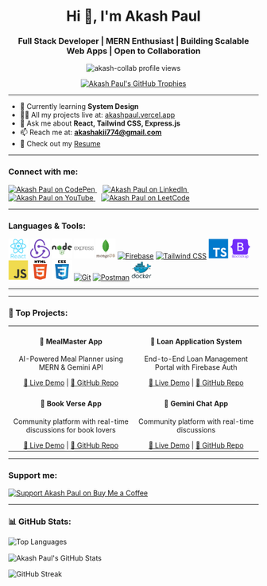 <h1 align="center">Hi 👋, I'm Akash Paul</h1>
<h3 align="center">Full Stack Developer | MERN Enthusiast | Building Scalable Web Apps | Open to Collaboration</h3>

<p align="center">
  <img src="https://komarev.com/ghpvc/?username=akash-collab&label=Profile%20views&color=0e75b6&style=flat" alt="akash-collab profile views" />
</p>

<p align="center">
  <a href="https://github.com/ryo-ma/github-profile-trophy">
    <img src="https://github-profile-trophy.vercel.app/?username=akash-collab&theme=gruvbox&row=1&column=6" alt="Akash Paul's GitHub Trophies" />
  </a>
</p>

---

- 🌱 Currently learning **System Design**
- 👨‍💻 All my projects live at: [akashpaul.vercel.app](https://akashpaul.vercel.app)
- 💬 Ask me about **React, Tailwind CSS, Express.js**
- 📫 Reach me at: **akashakii774@gmail.com**
- 📄 Check out my [Resume](https://drive.google.com/file/d/1mgj3iVu_6cC4bMm55qsEJP25txBWNo4h/view?usp=sharing)

---

<h3 align="left">Connect with me:</h3>
<p align="left">
  <a href="https://codepen.io/akash-paul-the-lessful" target="_blank">
    <img src="https://raw.githubusercontent.com/rahuldkjain/github-profile-readme-generator/master/src/images/icons/Social/codepen.svg" alt="Akash Paul on CodePen" width="30" />
  </a>&nbsp;&nbsp;
  <a href="https://www.linkedin.com/in/akash-paul-dev/" target="_blank">
    <img src="https://raw.githubusercontent.com/rahuldkjain/github-profile-readme-generator/master/src/images/icons/Social/linked-in-alt.svg" alt="Akash Paul on LinkedIn" width="30" />
  </a>&nbsp;&nbsp;
  <a href="https://www.youtube.com/@akashpaul9343" target="_blank">
    <img src="https://raw.githubusercontent.com/rahuldkjain/github-profile-readme-generator/master/src/images/icons/Social/youtube.svg" alt="Akash Paul on YouTube" width="30" />
  </a>&nbsp;&nbsp;
  <a href="https://leetcode.com/akashakii774/" target="_blank">
    <img src="https://raw.githubusercontent.com/rahuldkjain/github-profile-readme-generator/master/src/images/icons/Social/leet-code.svg" alt="Akash Paul on LeetCode" width="30" />
  </a>
</p>

---

<h3 align="left">Languages & Tools:</h3>
<p align="left">
  <a href="https://reactjs.org/" target="_blank"><img src="https://raw.githubusercontent.com/devicons/devicon/master/icons/react/react-original-wordmark.svg" alt="React" width="40"/></a>
  <a href="https://redux.js.org/" target="_blank"><img src="https://raw.githubusercontent.com/devicons/devicon/master/icons/redux/redux-original.svg" alt="Redux" width="40"/></a>
  <a href="https://nodejs.org/" target="_blank"><img src="https://raw.githubusercontent.com/devicons/devicon/master/icons/nodejs/nodejs-original-wordmark.svg" alt="Node.js" width="40"/></a>
  <a href="https://expressjs.com/" target="_blank"><img src="https://raw.githubusercontent.com/devicons/devicon/master/icons/express/express-original-wordmark.svg" alt="Express.js" width="40"/></a>
  <a href="https://www.mongodb.com/" target="_blank"><img src="https://raw.githubusercontent.com/devicons/devicon/master/icons/mongodb/mongodb-original-wordmark.svg" alt="MongoDB" width="40"/></a>
  <a href="https://firebase.google.com/" target="_blank"><img src="https://www.vectorlogo.zone/logos/firebase/firebase-icon.svg" alt="Firebase" width="40"/></a>
  <a href="https://tailwindcss.com/" target="_blank"><img src="https://www.vectorlogo.zone/logos/tailwindcss/tailwindcss-icon.svg" alt="Tailwind CSS" width="40"/></a>
  <a href="https://www.typescriptlang.org/" target="_blank"><img src="https://raw.githubusercontent.com/devicons/devicon/master/icons/typescript/typescript-original.svg" alt="TypeScript" width="40"/></a>
  <a href="https://getbootstrap.com/" target="_blank"><img src="https://raw.githubusercontent.com/devicons/devicon/master/icons/bootstrap/bootstrap-plain-wordmark.svg" alt="Bootstrap" width="40"/></a>
  <a href="https://developer.mozilla.org/en-US/docs/Web/JavaScript" target="_blank"><img src="https://raw.githubusercontent.com/devicons/devicon/master/icons/javascript/javascript-original.svg" alt="JavaScript" width="40"/></a>
  <a href="https://www.w3.org/html/" target="_blank"><img src="https://raw.githubusercontent.com/devicons/devicon/master/icons/html5/html5-original-wordmark.svg" alt="HTML5" width="40"/></a>
  <a href="https://www.w3schools.com/css/" target="_blank"><img src="https://raw.githubusercontent.com/devicons/devicon/master/icons/css3/css3-original-wordmark.svg" alt="CSS3" width="40"/></a>
  <a href="https://git-scm.com/" target="_blank"><img src="https://www.vectorlogo.zone/logos/git-scm/git-scm-icon.svg" alt="Git" width="40"/></a>
  <a href="https://postman.com/" target="_blank"><img src="https://www.vectorlogo.zone/logos/getpostman/getpostman-icon.svg" alt="Postman" width="40"/></a>
  <a href="https://docker.com/" target="_blank"><img src="https://raw.githubusercontent.com/devicons/devicon/master/icons/docker/docker-original-wordmark.svg" alt="Docker" width="40"/></a>
</p>

---

---

<h3 align="left">🚀 Top Projects:</h3>

<table>
  <tr>
    <td align="center" width="50%">
      <h4>📘 MealMaster App</h4>
      <p>AI-Powered Meal Planner using MERN & Gemini API</p>
      <a href="https://mealmaster-frontend.onrender.com" target="_blank">🔗 Live Demo</a> |
      <a href="https://github.com/akash-collab/MealMaster" target="_blank">📂 GitHub Repo</a>
    </td>
    <td align="center" width="50%">
      <h4>📗 Loan Application System</h4>
      <p>End-to-End Loan Management Portal with Firebase Auth</p>
      <a href="https://loan-application-system-lovat.vercel.app/" target="_blank">🔗 Live Demo</a> |
      <a href="https://github.com/akash-collab/Loan-Application-System" target="_blank">📂 GitHub Repo</a>
    </td>
  </tr>
  <tr>
    <td align="center" width="50%">
      <h4>📙 Book Verse App</h4>
      <p>Community platform with real-time discussions for book lovers</p>
      <a href="https://bookverse-beta.vercel.app/" target="_blank">🔗 Live Demo</a> |
      <a href="https://github.com/akash-collab/bookverse" target="_blank">📂 GitHub Repo</a>
    </td>
    <td align="center" width="50%">
      <h4>📙 Gemini Chat App</h4>
      <p>Community platform with real-time discussions</p>
      <a href="https://gemini-react-chat.vercel.app/" target="_blank">🔗 Live Demo</a> |
      <a href="https://github.com/akash-collab/gemini-react-chat" target="_blank">📂 GitHub Repo</a>
    </td>
  </tr>
</table>

---

<h3 align="left">Support me:</h3>
<p>
  <a href="https://www.buymeacoffee.com/akashpaul774" target="_blank">
    <img src="https://cdn.buymeacoffee.com/buttons/v2/default-yellow.png" height="50" width="210" alt="Support Akash Paul on Buy Me a Coffee" />
  </a>
</p>

---

<h3 align="left">📊 GitHub Stats:</h3>
<p>
  <img align="left" src="https://github-readme-stats.vercel.app/api/top-langs?username=akash-collab&show_icons=true&locale=en&layout=compact" alt="Top Languages" />
</p>

<p>&nbsp;</p>

<p>
  <img align="center" src="https://github-readme-stats.vercel.app/api?username=akash-collab&show_icons=true&locale=en" alt="Akash Paul's GitHub Stats" />
</p>

<p>
  <img align="center" src="https://github-readme-streak-stats.herokuapp.com/?user=akash-collab" alt="GitHub Streak" />
</p>
